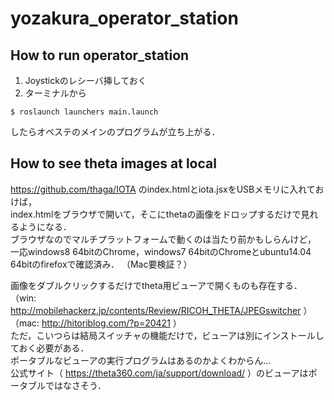 # yozakura_operator_station

## How to run operator_station
1. Joystickのレシーバ挿しておく
2. ターミナルから  
```
$ roslaunch launchers main.launch
```
したらオペステのメインのプログラムが立ち上がる．  

## How to see theta images at local  
https://github.com/thaga/IOTA
のindex.htmlとiota.jsxをUSBメモリに入れておけば，  
index.htmlをブラウザで開いて，そこにthetaの画像をドロップするだけで見れるようになる．  
ブラウザなのでマルチプラットフォームで動くのは当たり前かもしらんけど，  
一応windows8 64bitのChrome，windows7 64bitのChromeとubuntu14.04 64bitのfirefoxで確認済み．
（Mac要検証？） 
  
画像をダブルクリックするだけでtheta用ビューアで開くものも存在する．  
（win: 
http://mobilehackerz.jp/contents/Review/RICOH_THETA/JPEGswitcher
）  
（mac: 
http://hitoriblog.com/?p=20421
）  
ただ，こいつらは結局スイッチャの機能だけで，ビューアは別にインストールしておく必要がある．  
ポータブルなビューアの実行プログラムはあるのかよくわからん...  
公式サイト（
https://theta360.com/ja/support/download/
）のビューアはポータブルではなさそう．
